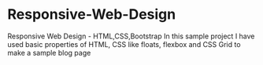 # Responsive-Web-Design
Responsive Web Design - HTML,CSS,Bootstrap
In this sample project I have used basic properties of HTML, CSS like floats, flexbox and CSS Grid to make a sample blog page 
